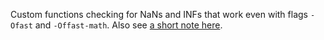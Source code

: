 Custom functions checking for NaNs and INFs that work even with flags ``-Ofast`` and ``-Offast-math``. Also see [a short note here](http://searchivarius.org/blog/gcc-disables-isnan-and-isinf-when-compiling-ffast-math-flag).
